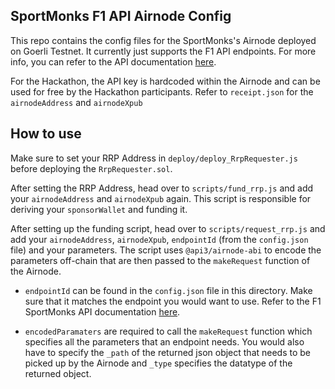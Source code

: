 ## SportMonks F1 API Airnode Config

This repo contains the config files for the SportMonks's Airnode deployed on Goerli Testnet. It currently just supports the F1 API endpoints. For more info, you can refer to the API documentation [here](https://docs.sportmonks.com/formula-one/).

For the Hackathon, the API key is hardcoded within the Airnode and can be used for free by the Hackathon participants. Refer to `receipt.json` for the `airnodeAddress` and `airnodeXpub`


## How to use

Make sure to set your RRP Address in `deploy/deploy_RrpRequester.js` before deploying the `RrpRequester.sol`.

After setting the RRP Address, head over to `scripts/fund_rrp.js` and add your `airnodeAddress` and `airnodeXpub` again. This script is responsible for deriving your `sponsorWallet` and funding it.

After setting up the funding script, head over to `scripts/request_rrp.js` and add your `airnodeAddress`, `airnodeXpub`, `endpointId` (from the `config.json` file) and your parameters. The script uses `@api3/airnode-abi` to encode the parameters off-chain that are then passed to the `makeRequest` function of the Airnode.

- `endpointId` can be found in the `config.json` file in this directory. Make sure that it matches the endpoint you would want to use. Refer to the F1 SportMonks API documentation [here](https://docs.sportmonks.com/formula-one/).

- `encodedParamaters` are required to call the `makeRequest` function which specifies all the parameters that an endpoint needs. You would also have to specify the `_path` of the returned json object that needs to be picked up by the Airnode and `_type` specifies the datatype of the returned object.